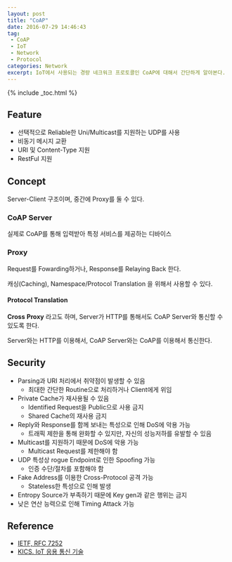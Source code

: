 ```yaml
---
layout: post
title: "CoAP"
date: 2016-07-29 14:46:43
tag:
 - CoAP
 - IoT
 - Network
 - Protocol
categories: Network
excerpt: IoT에서 사용되는 경량 네크워크 프로토콜인 CoAP에 대해서 간단하게 알아본다.
---
```


{% include _toc.html %}

## Feature ##

 - 선택적으로 Reliable한 Uni/Multicast를 지원하는 UDP를 사용
 - 비동기 메시지 교환
 - URI 및 Content-Type 지원
 - RestFul 지원

## Concept ##

Server-Client 구조이며, 중간에 Proxy를 둘 수 있다.

### CoAP Server ###

실제로 CoAP를 통해 입력받아 특정 서비스를 제공하는 디바이스

### Proxy ###

Request를 Fowarding하거나, Response를 Relaying Back 한다.

캐싱(Caching), Namespace/Protocol Translation 을 위해서 사용할 수 있다.

#### Protocol Translation ####

**Cross** **Proxy** 라고도 하며, Server가 HTTP를 통해서도 CoAP Server와 통신할 수 있도록 한다.

Server와는 HTTP를 이용해서, CoAP Server와는 CoAP를 이용해서 통신한다.

## Security ##

 - Parsing과 URI 처리에서 취약점이 발생할 수 있음
   - 최대한 간단한 Routine으로 처리하거나 Client에게 위임
 - Private Cache가 재사용될 수 있음
   - Identified Request을 Public으로 사용 금지
   - Shared Cache의 재사용 금지
 - Reply와 Response를 함께 보내는 특성으로 인해 DoS에 악용 가능
   - 트래픽 제한을 통해 완화할 수 있지만, 자신의 성능저하를 유발할 수 있음
 - Multicast를 지원하기 때문에 DoS에 악용 가능
   - Multicast Request를 제한해야 함
 - UDP 특성상 rogue Endpoint로 인한 Spoofing 가능
   - 인증 수단/절차를 포함해야 함
 - Fake Address를 이용한 Cross-Protocol 공격 가능
   - Stateless한 특성으로 인해 발생
 - Entropy Source가 부족하기 때문에 Key gen과 같은 행위는 금지
 - 낮은 연산 능력으로 인해 Timing Attack 가능

## Reference ##

 - [IETF, RFC 7252](http://tools.ietf.org/html/rfc7252)
 - [KICS. IoT 응용 통신 기술](http://www.kics.or.kr/Home/UserContents/20151215/151215_164040850.pdf)